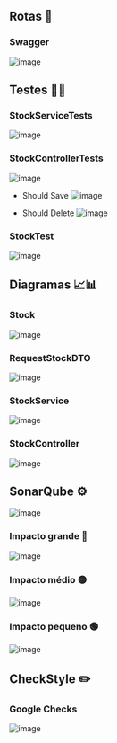 ## Rotas 👮
### Swagger
![image](https://github.com/MarcosVini9999/mandacarubroker/assets/66041553/d913dddf-4efa-49d7-a905-2c8693f00d7c)


## Testes 🔧🔨
### StockServiceTests
![image](https://github.com/MarcosVini9999/mandacarubroker/assets/66041553/6b22d370-12bf-4f05-893e-5faaf948d185)

### StockControllerTests

![image](https://github.com/MarcosVini9999/mandacarubroker/assets/66041553/69bfe459-1d0c-4192-a966-264e065e8966)

- Should Save
![image](https://github.com/MarcosVini9999/mandacarubroker/assets/66041553/93ef9215-0619-4095-9c03-5df91afb8304)

- Should Delete
![image](https://github.com/MarcosVini9999/mandacarubroker/assets/66041553/db34a141-95fc-4dde-bc44-6a0a8c610d4d)

### StockTest
![image](https://github.com/MarcosVini9999/mandacarubroker/assets/66041553/4b6133e0-47fc-4e73-82ab-dac36aee5676)

## Diagramas 📈📊
### Stock
![image](https://github.com/MarcosVini9999/mandacarubroker/assets/66041553/428a6f01-88e0-4b93-8a66-49c213275323)

### RequestStockDTO
![image](https://github.com/MarcosVini9999/mandacarubroker/assets/66041553/1000aa3c-0f97-4e33-9267-362f509aac74)

### StockService
![image](https://github.com/MarcosVini9999/mandacarubroker/assets/66041553/9becb614-71dc-45ae-abc6-36e21da7629b)

### StockController
![image](https://github.com/MarcosVini9999/mandacarubroker/assets/66041553/b9d296ce-fd4d-45bf-8230-ae52ad707dd2)


## SonarQube ⚙
![image](https://github.com/MarcosVini9999/mandacarubroker/assets/66041553/ff8009c2-6b04-4109-9088-a8e0cc252f06)

### Impacto grande 🔴
![image](https://github.com/MarcosVini9999/mandacarubroker/assets/66041553/f4ee4c9f-ef72-40f7-b014-d8bbc1e0713c)

### Impacto médio 🟡
![image](https://github.com/MarcosVini9999/mandacarubroker/assets/66041553/ed2120c9-c7dd-4309-b30d-f52df785675b)

### Impacto pequeno 🟢
![image](https://github.com/MarcosVini9999/mandacarubroker/assets/66041553/f235a4dc-5de4-46cf-b11e-0b1d28940da3)

## CheckStyle ✏️

### Google Checks
![image](https://github.com/MarcosVini9999/mandacarubroker/assets/66041553/80fe82a7-e90d-4981-a4f6-c88bd9932a3d)
